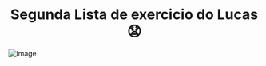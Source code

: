 <h1 align="Center">Segunda Lista de exercicio do Lucas 😧</h1>

![image](https://github.com/Htlktrevisan/AV3-Lucas/assets/162151256/ef0b4dcb-eced-4c60-8654-dfd1d8bea764)
